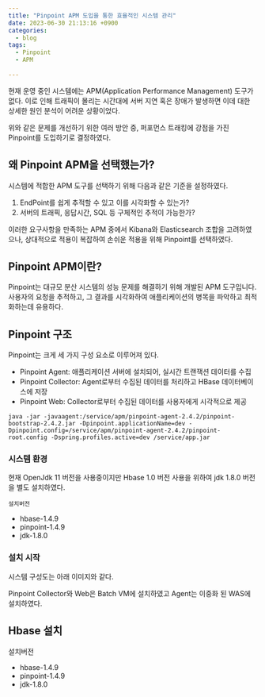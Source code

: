 ```yaml
---
title: "Pinpoint APM 도입을 통한 효율적인 시스템 관리"
date: 2023-06-30 21:13:16 +0900
categories:
  - blog
tags:
  - Pinpoint
  - APM
 
---
```


현재 운영 중인 시스템에는 APM(Application Performance Management) 도구가 없다.
이로 인해 트래픽이 몰리는 시간대에 서버 지연 혹은 장애가 발생하면 이데 대한 상세한 원인 분석이 어려운 상황이었다.

위와 같은 문제를 개선하기 위한 여러 방안 중, 퍼포먼스 트래킹에 강점을 가진 Pinpoint를 도입하기로 결정하였다.


## 왜 Pinpoint APM을 선택했는가?

시스템에 적합한 APM 도구를 선택하기 위해 다음과 같은 기준을 설정하였다.


1. EndPoint를 쉽게 추적할 수 있고 이를 시각화할 수 있는가?
2. 서버의 트래픽, 응답시간, SQL 등 구체적인 추적이 가능한가?

이러한 요구사항을 만족하는 APM 중에서 Kibana와 Elasticsearch 조합을 고려하였으나, 상대적으로 적용이 복잡하여
손쉬운 적용을 위해 Pinpoint를 선택하였다.


## Pinpoint APM이란?

Pinpoint는 대규모 분산 시스템의 성능 문제를 해결하기 위해 개발된 APM 도구입니다. 사용자의 요청을 추적하고, 그 결과를 시각화하여 애플리케이션의 병목을 파악하고 최적화하는데 유용하다.

## Pinpoint 구조

Pinpoint는 크게 세 가지 구성 요소로 이루어져 있다.

- Pinpoint Agent: 애플리케이션 서버에 설치되어, 실시간 트랜잭션 데이터를 수집
- Pinpoint Collector: Agent로부터 수집된 데이터를 처리하고 HBase 데이터베이스에 저장
- Pinpoint Web: Collector로부터 수집된 데이터를 사용자에게 시각적으로 제공

```
java -jar -javaagent:/service/apm/pinpoint-agent-2.4.2/pinpoint-bootstrap-2.4.2.jar -Dpinpoint.applicationName=dev -Dpinpoint.config=/service/apm/pinpoint-agent-2.4.2/pinpoint-root.config -Dspring.profiles.active=dev /service/app.jar
```


### 시스템 환경

현재 OpenJdk 11 버전을 사용중이지만 Hbase 1.0 버전 사용을 위하여
jdk 1.8.0 버전을 별도 설치하였다.

`설치버전`
 - hbase-1.4.9
 - pinpoint-1.4.9
 - jdk-1.8.0


### 설치 시작

시스템 구성도는 아래 이미지와 같다.

Pinpoint Collector와 Web은 Batch VM에 설치하였고
Agent는 이중화 된 WAS에 설치하였다.


## Hbase 설치



설치버전
 - hbase-1.4.9
 - pinpoint-1.4.9
 - jdk-1.8.0

```
```

